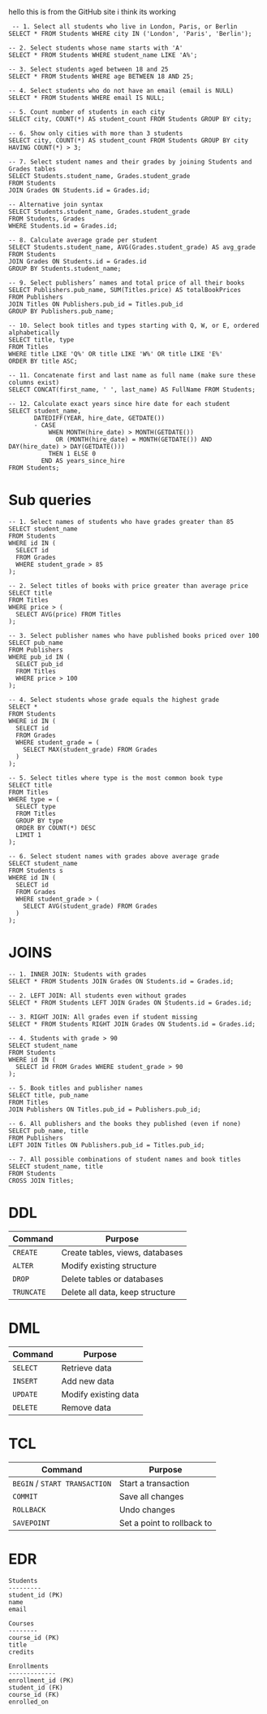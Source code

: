 hello this is from the GitHub site 
i think its working 
```
 -- 1. Select all students who live in London, Paris, or Berlin
SELECT * FROM Students WHERE city IN ('London', 'Paris', 'Berlin');

-- 2. Select students whose name starts with 'A'
SELECT * FROM Students WHERE student_name LIKE 'A%';

-- 3. Select students aged between 18 and 25
SELECT * FROM Students WHERE age BETWEEN 18 AND 25;

-- 4. Select students who do not have an email (email is NULL)
SELECT * FROM Students WHERE email IS NULL;

-- 5. Count number of students in each city
SELECT city, COUNT(*) AS student_count FROM Students GROUP BY city;

-- 6. Show only cities with more than 3 students
SELECT city, COUNT(*) AS student_count FROM Students GROUP BY city HAVING COUNT(*) > 3;

-- 7. Select student names and their grades by joining Students and Grades tables
SELECT Students.student_name, Grades.student_grade
FROM Students
JOIN Grades ON Students.id = Grades.id;

-- Alternative join syntax
SELECT Students.student_name, Grades.student_grade
FROM Students, Grades
WHERE Students.id = Grades.id;

-- 8. Calculate average grade per student
SELECT Students.student_name, AVG(Grades.student_grade) AS avg_grade
FROM Students
JOIN Grades ON Students.id = Grades.id
GROUP BY Students.student_name;

-- 9. Select publishers’ names and total price of all their books
SELECT Publishers.pub_name, SUM(Titles.price) AS totalBookPrices
FROM Publishers
JOIN Titles ON Publishers.pub_id = Titles.pub_id
GROUP BY Publishers.pub_name;

-- 10. Select book titles and types starting with Q, W, or E, ordered alphabetically
SELECT title, type
FROM Titles
WHERE title LIKE 'Q%' OR title LIKE 'W%' OR title LIKE 'E%'
ORDER BY title ASC;

-- 11. Concatenate first and last name as full name (make sure these columns exist)
SELECT CONCAT(first_name, ' ', last_name) AS FullName FROM Students;

-- 12. Calculate exact years since hire date for each student
SELECT student_name,
       DATEDIFF(YEAR, hire_date, GETDATE())
       - CASE 
           WHEN MONTH(hire_date) > MONTH(GETDATE())
             OR (MONTH(hire_date) = MONTH(GETDATE()) AND DAY(hire_date) > DAY(GETDATE()))
           THEN 1 ELSE 0
         END AS years_since_hire
FROM Students;

```




# Sub queries 

```
-- 1. Select names of students who have grades greater than 85
SELECT student_name 
FROM Students 
WHERE id IN (
  SELECT id 
  FROM Grades 
  WHERE student_grade > 85
);

-- 2. Select titles of books with price greater than average price
SELECT title
FROM Titles
WHERE price > (
  SELECT AVG(price) FROM Titles
);

-- 3. Select publisher names who have published books priced over 100
SELECT pub_name
FROM Publishers
WHERE pub_id IN (
  SELECT pub_id
  FROM Titles
  WHERE price > 100
);

-- 4. Select students whose grade equals the highest grade
SELECT *
FROM Students
WHERE id IN (
  SELECT id
  FROM Grades
  WHERE student_grade = (
    SELECT MAX(student_grade) FROM Grades
  )
);

-- 5. Select titles where type is the most common book type
SELECT title
FROM Titles
WHERE type = (
  SELECT type
  FROM Titles
  GROUP BY type
  ORDER BY COUNT(*) DESC
  LIMIT 1
);

-- 6. Select student names with grades above average grade
SELECT student_name
FROM Students s
WHERE id IN (
  SELECT id
  FROM Grades
  WHERE student_grade > (
    SELECT AVG(student_grade) FROM Grades
  )
);

```

# JOINS 

```
-- 1. INNER JOIN: Students with grades
SELECT * FROM Students JOIN Grades ON Students.id = Grades.id;

-- 2. LEFT JOIN: All students even without grades
SELECT * FROM Students LEFT JOIN Grades ON Students.id = Grades.id;

-- 3. RIGHT JOIN: All grades even if student missing
SELECT * FROM Students RIGHT JOIN Grades ON Students.id = Grades.id;

-- 4. Students with grade > 90
SELECT student_name
FROM Students
WHERE id IN (
  SELECT id FROM Grades WHERE student_grade > 90
);

-- 5. Book titles and publisher names
SELECT title, pub_name
FROM Titles
JOIN Publishers ON Titles.pub_id = Publishers.pub_id;

-- 6. All publishers and the books they published (even if none)
SELECT pub_name, title
FROM Publishers
LEFT JOIN Titles ON Publishers.pub_id = Titles.pub_id;

-- 7. All possible combinations of student names and book titles
SELECT student_name, title
FROM Students
CROSS JOIN Titles;

```

# DDL

|Command|Purpose|
|---|---|
|`CREATE`|Create tables, views, databases|
|`ALTER`|Modify existing structure|
|`DROP`|Delete tables or databases|
|`TRUNCATE`|Delete all data, keep structure|

# DML
| Command  | Purpose              |
| -------- | -------------------- |
| `SELECT` | Retrieve data        |
| `INSERT` | Add new data         |
| `UPDATE` | Modify existing data |
| `DELETE` | Remove data          |

# TCL 
| Command                       | Purpose                    |
| ----------------------------- | -------------------------- |
| `BEGIN` / `START TRANSACTION` | Start a transaction        |
| `COMMIT`                      | Save all changes           |
| `ROLLBACK`                    | Undo changes               |
| `SAVEPOINT`                   | Set a point to rollback to |

# EDR 
```
Students
---------
student_id (PK)
name
email

Courses
--------
course_id (PK)
title
credits

Enrollments
-------------
enrollment_id (PK)
student_id (FK)
course_id (FK)
enrolled_on

```